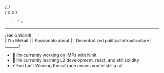 /_/\
( o.o )
 > ^ <
  ____
 /Hello World! \
|  I'm Mekail  |
|  Passionate about  |
|  Decentralized political infrastructure  |
 _______/

- 🔭 I’m currently working on IMPs with Ninit 
- 🌱 I’m currently learning L2 development, react, and still solidity
- ⚡ Fun fact: Winning the rat race means you're still a rat

<script src="https://cdnjs.cloudflare.com/ajax/libs/three.js/r128/three.min.js"></script>

<div id="canvas-container"></div>

<script>
  const scene = new THREE.Scene();
  const camera = new THREE.PerspectiveCamera(75, window.innerWidth / window.innerHeight, 0.1, 1000);
  const renderer = new THREE.WebGLRenderer({
    canvas: document.getElementById('canvas-container'),
    antialias: true,
  });

  // Load a 3D model (e.g., a cat) and add it to the scene
  const loader = new THREE.GLTFLoader();
  loader.load('https://example.com/cat.gltf', (gltf) => {
    scene.add(gltf.scene);
  });

  // Animate the scene
  function animate() {
    requestAnimationFrame(animate);
    renderer.render(scene, camera);
  }
  animate();
</script>

<!--
**MekailTheMachine/MekailTheMachine** is a ✨ _special_ ✨ repository because its `README.md` (this file) appears on your GitHub profile.

Here are some ideas to get you started:

- 🔭 I’m currently working on ...
- 🌱 I’m currently learning ...
- 👯 I’m looking to collaborate on ...
- 🤔 I’m looking for help with ...
- 💬 Ask me about ...
- 📫 How to reach me: ...
- 😄 Pronouns: ...
- ⚡ Fun fact: ...
-->
